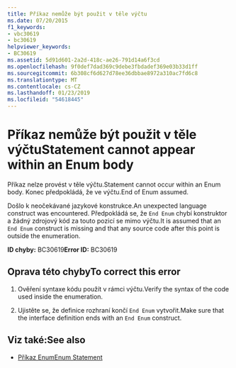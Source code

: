 ```yaml
---
title: Příkaz nemůže být použit v těle výčtu
ms.date: 07/20/2015
f1_keywords:
- vbc30619
- bc30619
helpviewer_keywords:
- BC30619
ms.assetid: 5d91d601-2a2d-418c-ae26-791d14a6f3cd
ms.openlocfilehash: 9f0def7dad369c9debe3fbdadef369e03b33d1ff
ms.sourcegitcommit: 6b308cf6d627d78ee36dbbae8972a310ac7fd6c8
ms.translationtype: MT
ms.contentlocale: cs-CZ
ms.lasthandoff: 01/23/2019
ms.locfileid: "54618445"
---
```

# <a name="statement-cannot-appear-within-an-enum-body"></a><span data-ttu-id="24525-102">Příkaz nemůže být použit v těle výčtu</span><span class="sxs-lookup"><span data-stu-id="24525-102">Statement cannot appear within an Enum body</span></span>
<span data-ttu-id="24525-103">Příkaz nelze provést v těle výčtu.</span><span class="sxs-lookup"><span data-stu-id="24525-103">Statement cannot occur within an Enum body.</span></span> <span data-ttu-id="24525-104">Konec předpokládá, že ve výčtu.</span><span class="sxs-lookup"><span data-stu-id="24525-104">End of Enum assumed.</span></span>  
  
 <span data-ttu-id="24525-105">Došlo k neočekávané jazykové konstrukce.</span><span class="sxs-lookup"><span data-stu-id="24525-105">An unexpected language construct was encountered.</span></span> <span data-ttu-id="24525-106">Předpokládá se, že `End Enum` chybí konstruktor a žádný zdrojový kód za touto pozicí se mimo výčtu.</span><span class="sxs-lookup"><span data-stu-id="24525-106">It is assumed that an `End Enum` construct is missing and that any source code after this point is outside the enumeration.</span></span>  
  
 <span data-ttu-id="24525-107">**ID chyby:** BC30619</span><span class="sxs-lookup"><span data-stu-id="24525-107">**Error ID:** BC30619</span></span>  
  
## <a name="to-correct-this-error"></a><span data-ttu-id="24525-108">Oprava této chyby</span><span class="sxs-lookup"><span data-stu-id="24525-108">To correct this error</span></span>  
  
1.  <span data-ttu-id="24525-109">Ověření syntaxe kódu použít v rámci výčtu.</span><span class="sxs-lookup"><span data-stu-id="24525-109">Verify the syntax of the code used inside the enumeration.</span></span>  
  
2.  <span data-ttu-id="24525-110">Ujistěte se, že definice rozhraní končí `End Enum` vytvořit.</span><span class="sxs-lookup"><span data-stu-id="24525-110">Make sure that the interface definition ends with an `End Enum` construct.</span></span>  
  
## <a name="see-also"></a><span data-ttu-id="24525-111">Viz také:</span><span class="sxs-lookup"><span data-stu-id="24525-111">See also</span></span>
- [<span data-ttu-id="24525-112">Příkaz Enum</span><span class="sxs-lookup"><span data-stu-id="24525-112">Enum Statement</span></span>](../../visual-basic/language-reference/statements/enum-statement.md)
